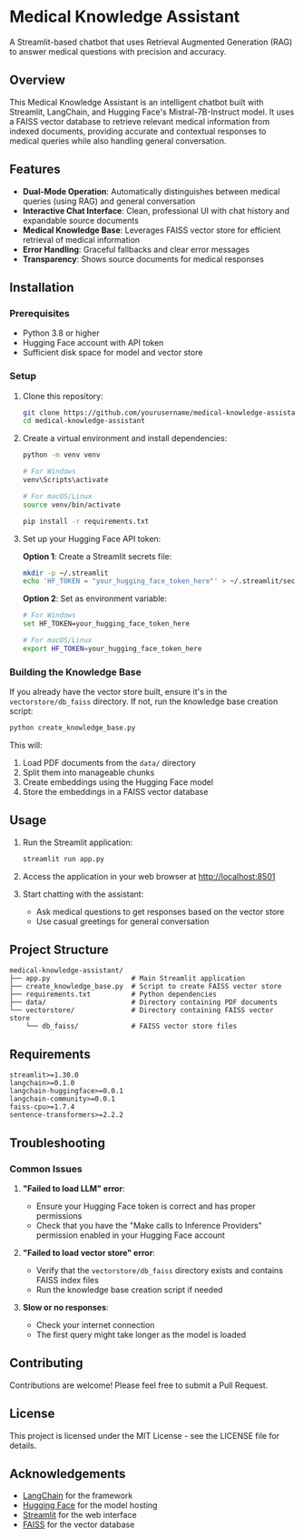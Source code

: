 # Medical Knowledge Assistant

A Streamlit-based chatbot that uses Retrieval Augmented Generation (RAG) to answer medical questions with precision and accuracy.

## Overview

This Medical Knowledge Assistant is an intelligent chatbot built with Streamlit, LangChain, and Hugging Face's Mistral-7B-Instruct model. It uses a FAISS vector database to retrieve relevant medical information from indexed documents, providing accurate and contextual responses to medical queries while also handling general conversation.

## Features

- **Dual-Mode Operation**: Automatically distinguishes between medical queries (using RAG) and general conversation
- **Interactive Chat Interface**: Clean, professional UI with chat history and expandable source documents
- **Medical Knowledge Base**: Leverages FAISS vector store for efficient retrieval of medical information
- **Error Handling**: Graceful fallbacks and clear error messages
- **Transparency**: Shows source documents for medical responses

## Installation

### Prerequisites

- Python 3.8 or higher
- Hugging Face account with API token
- Sufficient disk space for model and vector store

### Setup

1. Clone this repository:
   ```bash
   git clone https://github.com/yourusername/medical-knowledge-assistant.git
   cd medical-knowledge-assistant
   ```

2. Create a virtual environment and install dependencies:
   ```bash
   python -m venv venv
   
   # For Windows
   venv\Scripts\activate
   
   # For macOS/Linux
   source venv/bin/activate
   
   pip install -r requirements.txt
   ```

3. Set up your Hugging Face API token:
   
   **Option 1**: Create a Streamlit secrets file:
   ```bash
   mkdir -p ~/.streamlit
   echo 'HF_TOKEN = "your_hugging_face_token_here"' > ~/.streamlit/secrets.toml
   ```
   
   **Option 2**: Set as environment variable:
   ```bash
   # For Windows
   set HF_TOKEN=your_hugging_face_token_here
   
   # For macOS/Linux
   export HF_TOKEN=your_hugging_face_token_here
   ```

### Building the Knowledge Base

If you already have the vector store built, ensure it's in the `vectorstore/db_faiss` directory. If not, run the knowledge base creation script:

```bash
python create_knowledge_base.py
```

This will:
1. Load PDF documents from the `data/` directory
2. Split them into manageable chunks
3. Create embeddings using the Hugging Face model
4. Store the embeddings in a FAISS vector database

## Usage

1. Run the Streamlit application:
   ```bash
   streamlit run app.py
   ```

2. Access the application in your web browser at [http://localhost:8501](http://localhost:8501)

3. Start chatting with the assistant:
   - Ask medical questions to get responses based on the vector store
   - Use casual greetings for general conversation

## Project Structure

```
medical-knowledge-assistant/
├── app.py                    # Main Streamlit application
├── create_knowledge_base.py  # Script to create FAISS vector store
├── requirements.txt          # Python dependencies
├── data/                     # Directory containing PDF documents
└── vectorstore/              # Directory containing FAISS vector store
    └── db_faiss/             # FAISS vector store files
```

## Requirements

```
streamlit>=1.30.0
langchain>=0.1.0
langchain-huggingface>=0.0.1
langchain-community>=0.0.1
faiss-cpu>=1.7.4
sentence-transformers>=2.2.2
```

## Troubleshooting

### Common Issues

1. **"Failed to load LLM" error**:
   - Ensure your Hugging Face token is correct and has proper permissions
   - Check that you have the "Make calls to Inference Providers" permission enabled in your Hugging Face account

2. **"Failed to load vector store" error**:
   - Verify that the `vectorstore/db_faiss` directory exists and contains FAISS index files
   - Run the knowledge base creation script if needed

3. **Slow or no responses**:
   - Check your internet connection
   - The first query might take longer as the model is loaded

## Contributing

Contributions are welcome! Please feel free to submit a Pull Request.

## License

This project is licensed under the MIT License - see the LICENSE file for details.

## Acknowledgements

- [LangChain](https://www.langchain.com/) for the framework
- [Hugging Face](https://huggingface.co/) for the model hosting
- [Streamlit](https://streamlit.io/) for the web interface
- [FAISS](https://github.com/facebookresearch/faiss) for the vector database
